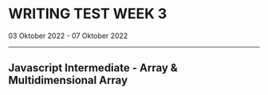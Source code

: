 # WRITING TEST WEEK 3

03 Oktober 2022 - 07 Oktober 2022
***

## Javascript Intermediate - Array & Multidimensional Array


